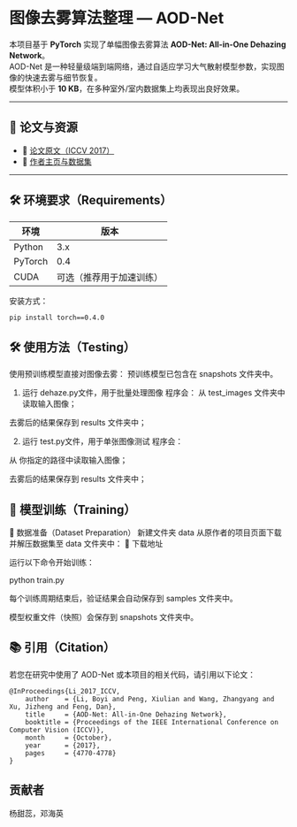 # 图像去雾算法整理 — AOD-Net

本项目基于 **PyTorch** 实现了单幅图像去雾算法 **AOD-Net: All-in-One Dehazing Network**。  
AOD-Net 是一种轻量级端到端网络，通过自适应学习大气散射模型参数，实现图像的快速去雾与细节恢复。  
模型体积小于 **10 KB**，在多种室外/室内数据集上均表现出良好效果。

---

## 📖 论文与资源
- 📄 [论文原文（ICCV 2017）](https://openaccess.thecvf.com/content_iccv_2017/html/Li_AOD-Net_All-In-One_Dehazing_ICCV_2017_paper.html)  
- 📘 [作者主页与数据集](https://sites.google.com/site/boyilics/website-builder/project-page)

---

## 🛠️ 环境要求（Requirements）

| 环境 | 版本 |
|------|------|
| Python | 3.x |
| PyTorch | 0.4 |
| CUDA | 可选（推荐用于加速训练） |

安装方式：
```bash
pip install torch==0.4.0
```

## 🛠️ 使用方法（Testing）

使用预训练模型直接对图像去雾：
预训练模型已包含在 snapshots 文件夹中。

1. 运行 dehaze.py文件，用于批量处理图像
程序会：
从 test_images 文件夹中读取输入图像；

去雾后的结果保存到 results 文件夹中；

2. 运行 test.py文件，用于单张图像测试
程序会：

从 你指定的路径中读取输入图像；

去雾后的结果保存到 results 文件夹中；



## 🚀 模型训练（Training）      

📂 数据准备（Dataset Preparation）
新建文件夹 data
从原作者的项目页面下载并解压数据集至 data 文件夹中：
🔗 下载地址

运行以下命令开始训练：

python train.py


每个训练周期结束后，验证结果会自动保存到 samples 文件夹中。

模型权重文件（快照）会保存到 snapshots 文件夹中。

## 📚 引用（Citation）

若您在研究中使用了 AOD-Net 或本项目的相关代码，请引用以下论文：

```
@InProceedings{Li_2017_ICCV,
    author    = {Li, Boyi and Peng, Xiulian and Wang, Zhangyang and Xu, Jizheng and Feng, Dan},
    title     = {AOD-Net: All-in-One Dehazing Network},
    booktitle = {Proceedings of the IEEE International Conference on Computer Vision (ICCV)},
    month     = {October},
    year      = {2017},
    pages     = {4770-4778}
}
```

## 贡献者
杨甜蕊，邓海英